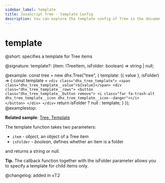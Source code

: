 ```yaml
---
sidebar_label: template
title: JavaScript Tree - template Config 
description: You can explore the template config of Tree in the documentation of the DHTMLX JavaScript UI library. Browse developer guides and API reference, try out code examples and live demos, and download a free 30-day evaluation version of DHTMLX Suite 7.
---
```


# template

@short: specifies a template for Tree items

@signature: template?: (item: ITreeItem, isFolder: boolean) => string | null;

@example:
const tree = new dhx.Tree("tree", {
    template: ({ value }, isFolder) => {
        const template = `
            <div class="dhx_tree_template">
                <span class="dhx_tree_template__value">${value}</span>
                <div class="dhx_tree_template__rows">
                    <button class="dhx_tree_template__button remove">
                        <i class="far fa-trash-alt dhx_tree_template__icon dhx_tree_template__icon--danger"></i>
                    </button>
                </div>
            </div>
        `
        return isFolder ? null : template;
    }
});
@examplestop:

**Related sample**: [Tree. Template](https://snippet.dhtmlx.com/f70t1c9y)

The template function takes two parameters:

- `item` - *object*, an object of a Tree item
- `isFolder` - *boolean*, defines whether an item is a folder

and returns a string or null.

**Tip.** The callback function together with the isFolder parameter allows you to specify a template for child items only.

@changelog: added in v7.2
